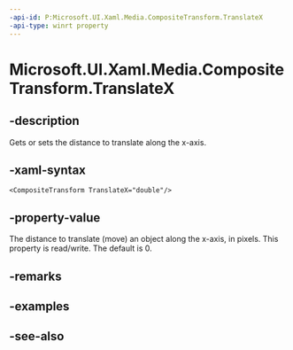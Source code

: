 ```yaml
---
-api-id: P:Microsoft.UI.Xaml.Media.CompositeTransform.TranslateX
-api-type: winrt property
---
```


<!-- Property syntax
public double TranslateX { get;  set; }
-->

# Microsoft.UI.Xaml.Media.CompositeTransform.TranslateX

## -description
Gets or sets the distance to translate along the x-axis.

## -xaml-syntax
```xaml
<CompositeTransform TranslateX="double"/>
```


## -property-value
The distance to translate (move) an object along the x-axis, in pixels. This property is read/write. The default is 0.

## -remarks

## -examples

## -see-also
